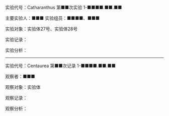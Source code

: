 实验代号：Catharanthus  第■■次实验  1-■■■■.■■.■■

主要实验人：■■■  实验组员：■■■■、■■■

实验对象：实验体27号、实验体28号

实验记录：

实验分析：

---

实验代号：Centaurea  第■■次记录  1-■■■■.■■.■■

观察者：■■■

观察对象：实验体

观察记录：

观察分析：
